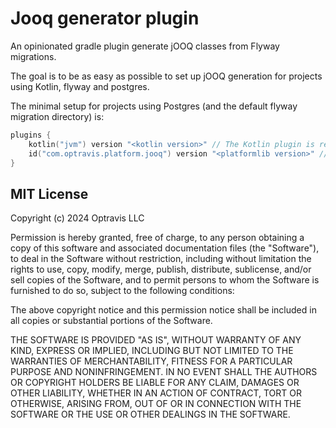 # Jooq generator plugin

An opinionated gradle plugin generate jOOQ classes from Flyway migrations.

The goal is to be as easy as possible to set up jOOQ generation for projects using Kotlin, flyway and postgres.

The minimal setup for projects using Postgres (and the default flyway migration directory) is:

```kotlin
plugins {
    kotlin("jvm") version "<kotlin version>" // The Kotlin plugin is required
    id("com.optravis.platform.jooq") version "<platformlib version>" // Install jOOQ generation plugin
}
```


## MIT License

Copyright (c) 2024 Optravis LLC

Permission is hereby granted, free of charge, to any person obtaining a copy
of this software and associated documentation files (the "Software"), to deal
in the Software without restriction, including without limitation the rights
to use, copy, modify, merge, publish, distribute, sublicense, and/or sell
copies of the Software, and to permit persons to whom the Software is
furnished to do so, subject to the following conditions:

The above copyright notice and this permission notice shall be included in all
copies or substantial portions of the Software.

THE SOFTWARE IS PROVIDED "AS IS", WITHOUT WARRANTY OF ANY KIND, EXPRESS OR
IMPLIED, INCLUDING BUT NOT LIMITED TO THE WARRANTIES OF MERCHANTABILITY,
FITNESS FOR A PARTICULAR PURPOSE AND NONINFRINGEMENT. IN NO EVENT SHALL THE
AUTHORS OR COPYRIGHT HOLDERS BE LIABLE FOR ANY CLAIM, DAMAGES OR OTHER
LIABILITY, WHETHER IN AN ACTION OF CONTRACT, TORT OR OTHERWISE, ARISING FROM,
OUT OF OR IN CONNECTION WITH THE SOFTWARE OR THE USE OR OTHER DEALINGS IN THE
SOFTWARE.
